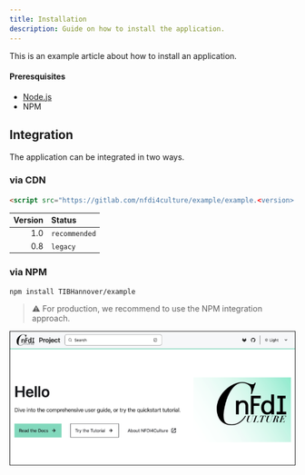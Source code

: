 ```yaml
---
title: Installation
description: Guide on how to install the application.
---
```


This is an example article about how to install an application.

#### Preresquisites

- [Node.js](https://nodejs.org/en)
- NPM

## Integration

The application can be integrated in two ways.

### via CDN

``` html
<script src="https://gitlab.com/nfdi4culture/example/example.<version>.js"></script>
```

| Version | Status |
| -: | :- |
| 1.0 | `recommended` |
| 0.8 | `legacy` |

### via NPM

``` console
npm install TIBHannover/example
```

> ⚠️ For production, we recommend to use the NPM integration approach.

![Screenshot](../../assets/guide/1.%20Installation/example.png)